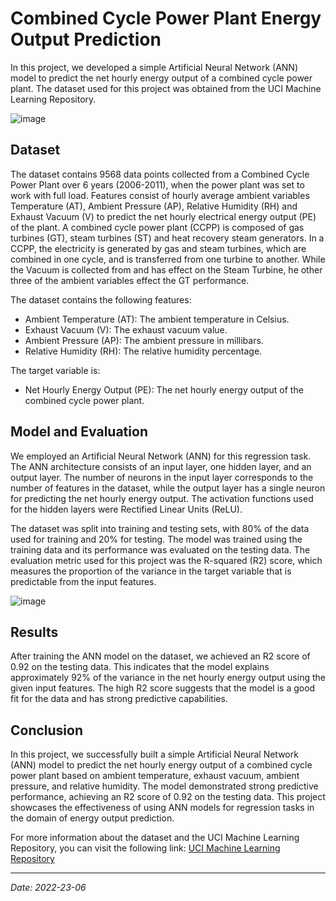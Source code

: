 # Combined Cycle Power Plant Energy Output Prediction

In this project, we developed a simple Artificial Neural Network (ANN) model to predict the net hourly energy output of a combined cycle power plant. The dataset used for this project was obtained from the UCI Machine Learning Repository.

![image](https://www.ge.com/content/dam/gepower-new/global/en_US/images/gas-new-site/resources/educational-content/combined-cycle-power-plant/hero-combined-cycle-power-plant.jpg)

## Dataset
The dataset contains 9568 data points collected from a Combined Cycle Power Plant over 6 years (2006-2011), when the power plant was set to work with full load. Features consist of hourly average ambient variables Temperature (AT), Ambient Pressure (AP), Relative Humidity (RH) and Exhaust Vacuum (V) to predict the net hourly electrical energy output (PE)  of the plant.
A combined cycle power plant (CCPP) is composed of gas turbines (GT), steam turbines (ST) and heat recovery steam generators. In a CCPP, the electricity is generated by gas and steam turbines, which are combined in one cycle, and is transferred from one turbine to another. While the Vacuum is collected from and has effect on the Steam Turbine, he other three of the ambient variables effect the GT performance.

The dataset contains the following features:

- Ambient Temperature (AT): The ambient temperature in Celsius.
- Exhaust Vacuum (V): The exhaust vacuum value.
- Ambient Pressure (AP): The ambient pressure in millibars.
- Relative Humidity (RH): The relative humidity percentage.

The target variable is:

- Net Hourly Energy Output (PE): The net hourly energy output of the combined cycle power plant.

## Model and Evaluation

We employed an Artificial Neural Network (ANN) for this regression task. The ANN architecture consists of an input layer, one hidden layer, and an output layer. The number of neurons in the input layer corresponds to the number of features in the dataset, while the output layer has a single neuron for predicting the net hourly energy output. The activation functions used for the hidden layers were Rectified Linear Units (ReLU).

The dataset was split into training and testing sets, with 80% of the data used for training and 20% for testing. The model was trained using the training data and its performance was evaluated on the testing data. The evaluation metric used for this project was the R-squared (R2) score, which measures the proportion of the variance in the target variable that is predictable from the input features.

![image](https://drive.google.com/uc?export=view&id=1GeVlbxoO6h08-VTICi0TVU73Hxi85q4-)

## Results

After training the ANN model on the dataset, we achieved an R2 score of 0.92 on the testing data. This indicates that the model explains approximately 92% of the variance in the net hourly energy output using the given input features. The high R2 score suggests that the model is a good fit for the data and has strong predictive capabilities.

## Conclusion

In this project, we successfully built a simple Artificial Neural Network (ANN) model to predict the net hourly energy output of a combined cycle power plant based on ambient temperature, exhaust vacuum, ambient pressure, and relative humidity. The model demonstrated strong predictive performance, achieving an R2 score of 0.92 on the testing data. This project showcases the effectiveness of using ANN models for regression tasks in the domain of energy output prediction.

For more information about the dataset and the UCI Machine Learning Repository, you can visit the following link: [UCI Machine Learning Repository](https://archive.ics.uci.edu/ml/datasets/Combined+Cycle+Power+Plant)


---
*Date: 2022-23-06*
